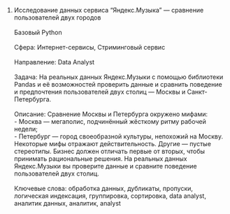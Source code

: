 1. Исследование данных сервиса “Яндекс.Музыка” — сравнение пользователей двух городов	
<br>Базовый Python	
<br>Сфера: Интернет-сервисы, Стриминговый сервис	
<br>Направление: Data Analyst	
<br>Задача: На реальных данных Яндекс.Музыки c помощью библиотеки Pandas и её возможностей проверить данные и сравнить поведение и предпочтения пользователей двух столиц — Москвы и Санкт-Петербурга.	
<br>Описание: Сравнение Москвы и Петербурга окружено мифами:
<br>- Москва — мегаполис, подчинённый жёсткому ритму рабочей недели;
<br>- Петербург — город своеобразной культуры, непохожий на Москву.
<br>Некоторые мифы отражают действительность. Другие — пустые стереотипы. Бизнес должен отличать первые от вторых, чтобы принимать рациональные решения. На реальных данных Яндекс.Музыки вы проверите данные и сравните поведение пользователей двух столиц.	
<br>Ключевые слова: обработка данных, дубликаты, пропуски, логическая индексация, группировка, сортировка,	data analyst, аналитик данных, аналитик, analyst
